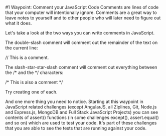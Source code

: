 #1 Waypoint: Comment your JavaScript Code
Comments are lines of code that your computer will intentionally ignore. Comments are a great way to leave notes to yourself and to other people who will later need to figure out what it does.

Let's take a look at the two ways you can write comments in JavaScript.

The double-slash comment will comment out the remainder of the text on the current line:

// This is a comment.

The slash-star-star-slash comment will comment out everything between the /* and the */ characters:

/* This is also a comment */

Try creating one of each.

And one more thing you need to notice. Starting at this waypoint in JavaScript related challenges (except AngularJS, all Ziplines, Git, Node.js and Express.js, MongoDB and Full Stack JavaScript Projects) you can see contents of assert() functions (in some challenges except(), assert.equal() and so on) which are used to test your code. It's part of these challenges that you are able to see the tests that are running against your code.

